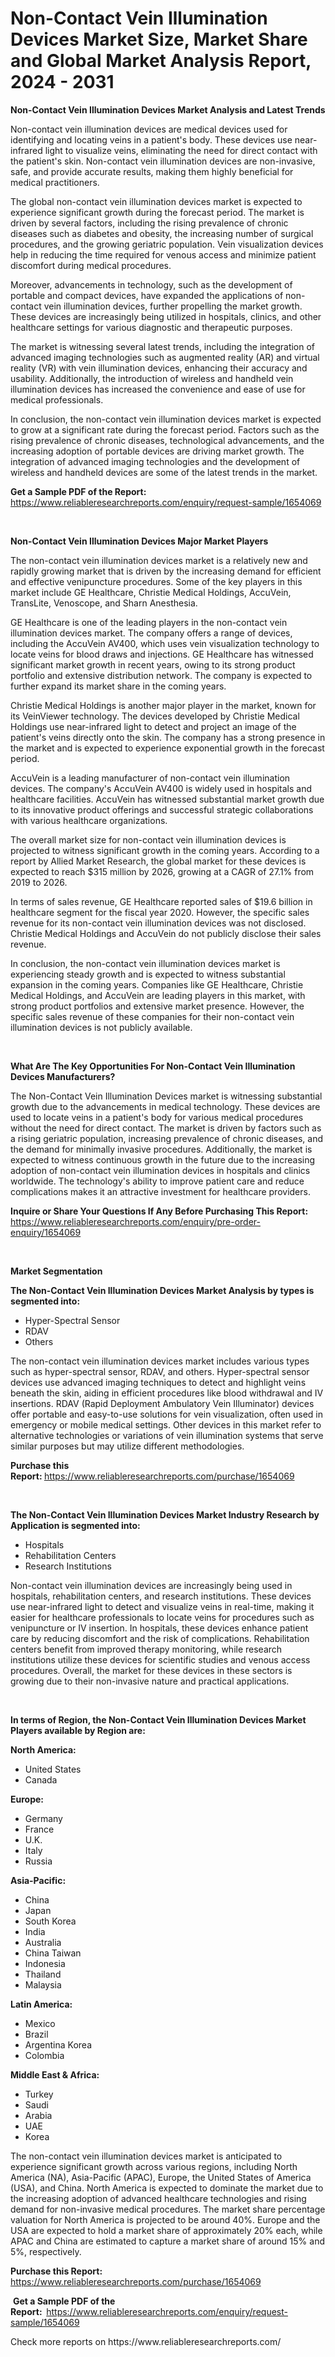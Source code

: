 <p><h1>Non-Contact Vein Illumination Devices Market Size, Market Share and Global Market Analysis Report, 2024 - 2031</h1></p><p><strong>Non-Contact Vein Illumination Devices Market Analysis and Latest Trends</strong></p>
<p><p>Non-contact vein illumination devices are medical devices used for identifying and locating veins in a patient's body. These devices use near-infrared light to visualize veins, eliminating the need for direct contact with the patient's skin. Non-contact vein illumination devices are non-invasive, safe, and provide accurate results, making them highly beneficial for medical practitioners.</p><p>The global non-contact vein illumination devices market is expected to experience significant growth during the forecast period. The market is driven by several factors, including the rising prevalence of chronic diseases such as diabetes and obesity, the increasing number of surgical procedures, and the growing geriatric population. Vein visualization devices help in reducing the time required for venous access and minimize patient discomfort during medical procedures.</p><p>Moreover, advancements in technology, such as the development of portable and compact devices, have expanded the applications of non-contact vein illumination devices, further propelling the market growth. These devices are increasingly being utilized in hospitals, clinics, and other healthcare settings for various diagnostic and therapeutic purposes.</p><p>The market is witnessing several latest trends, including the integration of advanced imaging technologies such as augmented reality (AR) and virtual reality (VR) with vein illumination devices, enhancing their accuracy and usability. Additionally, the introduction of wireless and handheld vein illumination devices has increased the convenience and ease of use for medical professionals.</p><p>In conclusion, the non-contact vein illumination devices market is expected to grow at a significant rate during the forecast period. Factors such as the rising prevalence of chronic diseases, technological advancements, and the increasing adoption of portable devices are driving market growth. The integration of advanced imaging technologies and the development of wireless and handheld devices are some of the latest trends in the market.</p></p>
<p><strong>Get a Sample PDF of the Report:&nbsp;</strong> <a href="https://www.reliableresearchreports.com/enquiry/request-sample/1654069">https://www.reliableresearchreports.com/enquiry/request-sample/1654069</a></p>
<p>&nbsp;</p>
<p><strong>Non-Contact Vein Illumination Devices Major Market Players</strong></p>
<p><p>The non-contact vein illumination devices market is a relatively new and rapidly growing market that is driven by the increasing demand for efficient and effective venipuncture procedures. Some of the key players in this market include GE Healthcare, Christie Medical Holdings, AccuVein, TransLite, Venoscope, and Sharn Anesthesia.</p><p>GE Healthcare is one of the leading players in the non-contact vein illumination devices market. The company offers a range of devices, including the AccuVein AV400, which uses vein visualization technology to locate veins for blood draws and injections. GE Healthcare has witnessed significant market growth in recent years, owing to its strong product portfolio and extensive distribution network. The company is expected to further expand its market share in the coming years.</p><p>Christie Medical Holdings is another major player in the market, known for its VeinViewer technology. The devices developed by Christie Medical Holdings use near-infrared light to detect and project an image of the patient's veins directly onto the skin. The company has a strong presence in the market and is expected to experience exponential growth in the forecast period.</p><p>AccuVein is a leading manufacturer of non-contact vein illumination devices. The company's AccuVein AV400 is widely used in hospitals and healthcare facilities. AccuVein has witnessed substantial market growth due to its innovative product offerings and successful strategic collaborations with various healthcare organizations.</p><p>The overall market size for non-contact vein illumination devices is projected to witness significant growth in the coming years. According to a report by Allied Market Research, the global market for these devices is expected to reach $315 million by 2026, growing at a CAGR of 27.1% from 2019 to 2026.</p><p>In terms of sales revenue, GE Healthcare reported sales of $19.6 billion in healthcare segment for the fiscal year 2020. However, the specific sales revenue for its non-contact vein illumination devices was not disclosed. Christie Medical Holdings and AccuVein do not publicly disclose their sales revenue.</p><p>In conclusion, the non-contact vein illumination devices market is experiencing steady growth and is expected to witness substantial expansion in the coming years. Companies like GE Healthcare, Christie Medical Holdings, and AccuVein are leading players in this market, with strong product portfolios and extensive market presence. However, the specific sales revenue of these companies for their non-contact vein illumination devices is not publicly available.</p></p>
<p>&nbsp;</p>
<p><strong>What Are The Key Opportunities For Non-Contact Vein Illumination Devices Manufacturers?</strong></p>
<p><p>The Non-Contact Vein Illumination Devices market is witnessing substantial growth due to the advancements in medical technology. These devices are used to locate veins in a patient's body for various medical procedures without the need for direct contact. The market is driven by factors such as a rising geriatric population, increasing prevalence of chronic diseases, and the demand for minimally invasive procedures. Additionally, the market is expected to witness continuous growth in the future due to the increasing adoption of non-contact vein illumination devices in hospitals and clinics worldwide. The technology's ability to improve patient care and reduce complications makes it an attractive investment for healthcare providers.</p></p>
<p><strong>Inquire or Share Your Questions If Any Before Purchasing This Report:</strong> <a href="https://www.reliableresearchreports.com/enquiry/pre-order-enquiry/1654069">https://www.reliableresearchreports.com/enquiry/pre-order-enquiry/1654069</a></p>
<p>&nbsp;</p>
<p><strong>Market Segmentation</strong></p>
<p><strong>The Non-Contact Vein Illumination Devices Market Analysis by types is segmented into:</strong></p>
<p><ul><li>Hyper-Spectral Sensor</li><li>RDAV</li><li>Others</li></ul></p>
<p><p>The non-contact vein illumination devices market includes various types such as hyper-spectral sensor, RDAV, and others. Hyper-spectral sensor devices use advanced imaging techniques to detect and highlight veins beneath the skin, aiding in efficient procedures like blood withdrawal and IV insertions. RDAV (Rapid Deployment Ambulatory Vein Illuminator) devices offer portable and easy-to-use solutions for vein visualization, often used in emergency or mobile medical settings. Other devices in this market refer to alternative technologies or variations of vein illumination systems that serve similar purposes but may utilize different methodologies.</p></p>
<p><strong>Purchase this Report:&nbsp;</strong><a href="https://www.reliableresearchreports.com/purchase/1654069">https://www.reliableresearchreports.com/purchase/1654069</a></p>
<p>&nbsp;</p>
<p><strong>The Non-Contact Vein Illumination Devices Market Industry Research by Application is segmented into:</strong></p>
<p><ul><li>Hospitals</li><li>Rehabilitation Centers</li><li>Research Institutions</li></ul></p>
<p><p>Non-contact vein illumination devices are increasingly being used in hospitals, rehabilitation centers, and research institutions. These devices use near-infrared light to detect and visualize veins in real-time, making it easier for healthcare professionals to locate veins for procedures such as venipuncture or IV insertion. In hospitals, these devices enhance patient care by reducing discomfort and the risk of complications. Rehabilitation centers benefit from improved therapy monitoring, while research institutions utilize these devices for scientific studies and venous access procedures. Overall, the market for these devices in these sectors is growing due to their non-invasive nature and practical applications.</p></p>
<p>&nbsp;</p>
<p><strong>In terms of Region, the Non-Contact Vein Illumination Devices Market Players available by Region are:</strong></p>
<p>
    <p> <strong> North America: </strong>
        <ul>
            <li>United States</li>
            <li>Canada</li>
        </ul>
        </p> 
    <p> <strong> Europe: </strong>
        <ul>
            <li>Germany</li>
            <li>France</li>
            <li>U.K.</li>
            <li>Italy</li>
            <li>Russia</li>
        </ul>
        </p> 
    <p> <strong> Asia-Pacific: </strong>
        <ul>
            <li>China</li>
            <li>Japan</li>
            <li>South Korea</li>
            <li>India</li>
            <li>Australia</li>
            <li>China Taiwan</li>
            <li>Indonesia</li>
            <li>Thailand</li>
            <li>Malaysia</li>
        </ul>
        </p> 
    <p> <strong> Latin America: </strong>
        <ul>
            <li>Mexico</li>
            <li>Brazil</li>
            <li>Argentina Korea</li>
            <li>Colombia</li>
        </ul>
        </p> 
    <p> <strong> Middle East & Africa: </strong>
        <ul>
            <li>Turkey</li>
            <li>Saudi</li>
            <li>Arabia</li>
            <li>UAE</li>
            <li>Korea</li>
        </ul>
    </p>
    </p>
<p><p>The non-contact vein illumination devices market is anticipated to experience significant growth across various regions, including North America (NA), Asia-Pacific (APAC), Europe, the United States of America (USA), and China. North America is expected to dominate the market due to the increasing adoption of advanced healthcare technologies and rising demand for non-invasive medical procedures. The market share percentage valuation for North America is projected to be around 40%. Europe and the USA are expected to hold a market share of approximately 20% each, while APAC and China are estimated to capture a market share of around 15% and 5%, respectively.</p></p>
<p><strong>Purchase this Report: </strong><a href="https://www.reliableresearchreports.com/purchase/1654069">https://www.reliableresearchreports.com/purchase/1654069</a></p>
<p>&nbsp;<strong>Get a Sample PDF of the Report:&nbsp;&nbsp;</strong><a href="https://www.reliableresearchreports.com/enquiry/request-sample/1654069">https://www.reliableresearchreports.com/enquiry/request-sample/1654069</a></p>
<p><strong></strong></p>
<p>Check more reports on https://www.reliableresearchreports.com/</p>